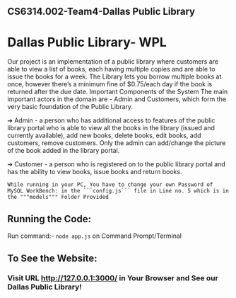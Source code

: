 ## CS6314.002-Team4-Dallas Public Library
# Dallas Public Library- WPL

Our project is an implementation of a public library where customers are able to view a list of
books, each having multiple copies and are able to issue the books for a week. The Library lets
you borrow multiple books at once, however there’s a minimum fine of $0.75/each day if the
book is returned after the due date.
Important Components of the System
The main important actors in the domain are - Admin and Customers, which form the very basic
foundation of the Public Library.

➔ Admin - a person who has additional access to features of the public library portal who is
able to view all the books in the library (issued and currently available), add new books,
delete books, edit books, add customers, remove customers.
Only the admin can add/change the picture of the book added in the library portal.

➔ Customer - a person who is registered on to the public library portal and has the ability
to view books, issue books and return books.

    While running in your PC, You have to change your own Password of MySQL WorkBench: in the ```config.js``` file in Line no. 5 which is in the """models""" Folder Provided

##  Running the Code:
 Run command:- ```node app.js``` on Command Prompt/Terminal
  


## To See the Website:
### Visit URL http://127.0.0.1:3000/ in Your Browser and See our Dallas Public Library!
